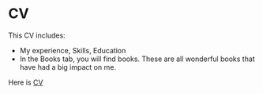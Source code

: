 # CV

This CV includes:
* My experience, Skills, Education
* In the Books tab, you will find books. These are all wonderful books that have had a big impact on me.

Here is [CV](https://lenargasimov.github.io)
